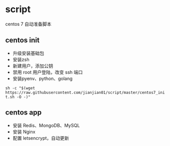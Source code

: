 # script
centos 7 自动准备脚本

## centos init 
- 升级安装基础包
- 安装zsh
- 新建用户，添加公钥
- 禁用 root 用户登陆，改变 ssh 端口
- 安装pyenv、python、golang

`sh -c "$(wget https://raw.githubusercontent.com/jianjian01/script/master/centos7_init.sh -O -)" `

## centos app
- 安装 Redis、MongoDB、MySQL
- 安装 Nginx
- 配置 letsencrypt，自动更新
